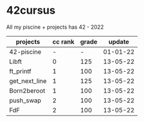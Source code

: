 # 42cursus

All my piscine + projects has 42 - 2022

| projects | cc rank | grade | update |
| --- | --- | --- | --- |
| 42-piscine | - | - | 01-01-22 |
| Libft | 0 | 125 | 13-05-22 |
| ft_printf | 1 | 100 | 13-05-22 |
| get_next_line | 1 | 125 | 13-05-22 |
| Born2beroot | 1 | 100 | 13-05-22 |
| push_swap | 2 | 100 | 13-05-22 |
| FdF | 2 | 100 | 13-05-22 |
